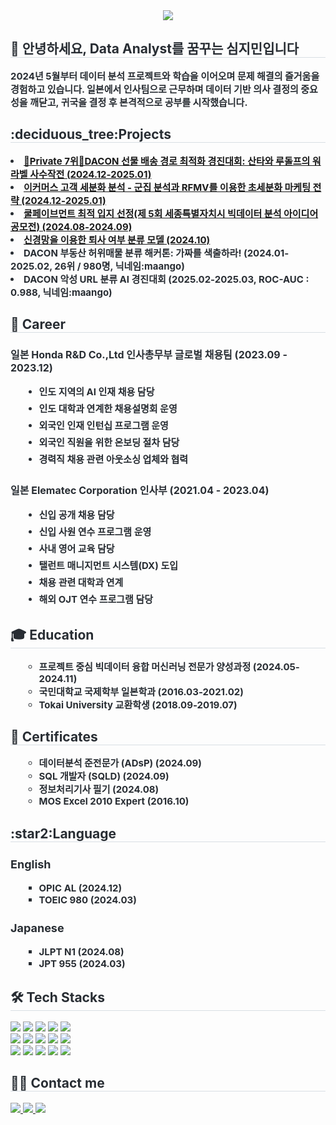 <div align="center">
    <img src="https://capsule-render.vercel.app/api?type=venom&height=180&color=gradient&text=Jimin%20Sim&textBg=false&fontAlign=50&animation=fadeIn&fontColor=black" />
</div>
    <div style="text-align: left;"> 
    <h2 style="border-bottom: 1px solid #d8dee4; color: #282d33;"> 👋 안녕하세요, Data Analyst를 꿈꾸는 심지민입니다  </h2>  
    <div style="font-weight: 700; font-size: 15px; text-align: left; color: #282d33;"> 2024년 5월부터 데이터 분석 프로젝트와 학습을 이어오며 문제 해결의 즐거움을 경험하고 있습니다. 일본에서 인사팀으로 근무하며 데이터 기반 의사 결정의 중요성을 깨닫고, 귀국을 결정 후 본격적으로 공부를 시작했습니다. </div> 
    </div>
    <div style="text-align: left;"> 
    <h2 style="border-bottom: 1px solid #d8dee4; color: #282d33;"> :deciduous_tree:Projects </h2>  
    <div style="font-weight: 700; font-size: 15px; text-align: left; color: #282d33;"> 
        <li><a href="https://github.com/maango97/dacon-cvrp-optimization">🤜Private 7위🤛DACON 선물 배송 경로 최적화 경진대회: 산타와 루돌프의 워라벨 사수작전 (2024.12-2025.01) </a></li>
        <li><a href="https://github.com/maango97/marketing-segmentation">이커머스 고객 세분화 분석 - 군집 분석과 RFMV를 이용한 초세분화 마케팅 전략 (2024.12-2025.01)</a></li>
        <li><a href="https://github.com/maango97/sejong-bigdata-contest">쿨페이브먼트 최적 입지 선정(제 5회 세종특별자치시 빅데이터 분석 아이디어 공모전) (2024.08-2024.09)</a></li>
        <li><a href="https://github.com/maango97/hr-analytics">신경망을 이용한 퇴사 여부 분류 모델 (2024.10)</a></li>
        <li>DACON 부동산 허위매물 분류 해커톤: 가짜를 색출하라! (2024.01-2025.02, 26위 / 980명, 닉네임:maango)</li>
        <li>DACON 악성 URL 분류 AI 경진대회 (2025.02-2025.03, ROC-AUC : 0.988, 닉네임:maango)</li>
    </div>
    </div>
    <div style="text-align: left;"> 
    <h2 style="border-bottom: 1px solid #d8dee4; color: #282d33;"> 🏢 Career </h2>  
    <div style="font-weight: 700; font-size: 15px; text-align: left; color: #282d33;">
        <h3 style="font-size: 16px; margin-bottom: 5px;">일본 Honda R&D Co.,Ltd 인사총무부 글로벌 채용팀 (2023.09 - 2023.12)</h3>
        <ul style="margin-left: 20px; font-size: 15px; line-height: 1.8;">
            <li>인도 지역의 AI 인재 채용 담당</li>
            <li>인도 대학과 연계한 채용설명회 운영</li>
            <li>외국인 인재 인턴십 프로그램 운영</li>
            <li>외국인 직원을 위한 온보딩 절차 담당</li>
            <li>경력직 채용 관련 아웃소싱 업체와 협력</li>
        </ul>
        <h3 style="font-size: 16px; margin-bottom: 5px;">일본 Elematec Corporation 인사부 (2021.04 - 2023.04)</h3>
        <ul style="margin-left: 20px; font-size: 15px; line-height: 1.8;">
            <li>신입 공개 채용 담당</li>
            <li>신입 사원 연수 프로그램 운영</li>
            <li>사내 영어 교육 담당</li>
            <li>탤런트 매니지먼트 시스템(DX) 도입</li>
            <li>채용 관련 대학과 연계</li>
            <li>해외 OJT 연수 프로그램 담당</li>
        </ul>
    </div>
</div>
    <div style="text-align: left;"> 
    <h2 style="border-bottom: 1px solid #d8dee4; color: #282d33;"> 🎓 Education </h2>  
    <ul style="font-weight: 700; font-size: 15px; text-align: left; color: #282d33; list-style-type: circle; margin-left: 20px;">
        <li>프로젝트 중심 빅데이터 융합 머신러닝 전문가 양성과정 (2024.05-2024.11)</li>
        <li>국민대학교 국제학부 일본학과 (2016.03-2021.02)</li>
        <li>Tokai University 교환학생 (2018.09-2019.07)</li>
    </ul>
</div>
    <div style="text-align: left;"> 
    <h2 style="border-bottom: 1px solid #d8dee4; color: #282d33;"> 📝 Certificates </h2>  
    <ul style="font-weight: 700; font-size: 15px; text-align: left; color: #282d33; list-style-type: circle; margin-left: 20px;">
        <li>데이터분석 준전문가 (ADsP) (2024.09)</li>
        <li>SQL 개발자 (SQLD) (2024.09)</li>
        <li>정보처리기사 필기 (2024.08)</li>
        <li>MOS Excel 2010 Expert (2016.10)</li>
    </ul>
</div>
    <div style="text-align: left;">
    <h2 style="border-bottom: 1px solid #d8dee4; color: #282d33;"> :star2:Language </h2>
    <!-- English Section -->
    <div style="margin-bottom: 10px;">
        <h3 style="font-size: 18px; color: #282d33;">English</h3>
        <ul style="font-weight: 700; font-size: 15px; color: #282d33; list-style-type: square; margin-left: 20px;">
            <li>OPIC AL (2024.12)</li>
            <li>TOEIC 980 (2024.03)</li>
        </ul>
    </div>
    <!-- Japanese Section -->
    <div>
        <h3 style="font-size: 18px; color: #282d33;">Japanese</h3>
        <ul style="font-weight: 700; font-size: 15px; color: #282d33; list-style-type: square; margin-left: 20px;">
            <li>JLPT N1 (2024.08)</li>
            <li>JPT 955 (2024.03)</li>
        </ul>
    </div>
</div>
<div style="text-align: left;">
    <h2 style="border-bottom: 1px solid #d8dee4; color: #282d33;"> 🛠️ Tech Stacks </h2>
    <div style="margin: ; text-align: left;" "text-align: left;"> <img src="https://img.shields.io/badge/Github-181717?style=for-the-badge&logo=Github&logoColor=white">
          <img src="https://img.shields.io/badge/Keras-D00000?style=for-the-badge&logo=Keras&logoColor=white">
          <img src="https://img.shields.io/badge/MariaDB-003545?style=for-the-badge&logo=MariaDB&logoColor=white">
          <img src="https://img.shields.io/badge/Linux-FCC624?style=for-the-badge&logo=Linux&logoColor=white">
          <img src="https://img.shields.io/badge/MongoDB-47A248?style=for-the-badge&logo=MongoDB&logoColor=white">
          <br/><img src="https://img.shields.io/badge/Notion-000000?style=for-the-badge&logo=Notion&logoColor=white">
          <img src="https://img.shields.io/badge/oracle-F80000?style=for-the-badge&logo=oracle&logoColor=white">
          <img src="https://img.shields.io/badge/Python-3776AB?style=for-the-badge&logo=Python&logoColor=white">
          <img src="https://img.shields.io/badge/PyTorch-EE4C2C?style=for-the-badge&logo=PyTorch&logoColor=white">
          <img src="https://img.shields.io/badge/Selenium-43B02A?style=for-the-badge&logo=Selenium&logoColor=white">
          <br/><img src="https://img.shields.io/badge/Tensorflow-FF6F00?style=for-the-badge&logo=Tensorflow&logoColor=white">
          <img src="https://img.shields.io/badge/MySQL-4479A1?style=for-the-badge&logo=MySQL&logoColor=white">
          <img src="https://img.shields.io/badge/R-276DC3?style=for-the-badge&logo=R&logoColor=white">
          <img src="https://img.shields.io/badge/Tableau-00FFFF?style=for-the-badge&logoColor=white">
          <img src="https://img.shields.io/badge/Pandas-150458?style=for-the-badge&logo=Pandas&logoColor=white">
          </div>
    </div>
    <div style="text-align: left;">
    <h2 style="border-bottom: 1px solid #d8dee4; color: #282d33;"> 🧑‍💻 Contact me </h2> 
    <div style="text-align: left;"> <a href=https://maango97.tistory.com/> <img src="https://img.shields.io/badge/Tistory-000000?style=for-the-badge&logo=Tistory&logoColor=white&link=https://maango97.tistory.com/"> </a>
         <a href=https://delicious-green-348.notion.site/1853c70e3c1d8083aeb9f645fed0c466?pvs=4> <img src="https://img.shields.io/badge/Notion-000000?style=for-the-badge&logo=Notion&logoColor=white&link=https://delicious-green-348.notion.site/1853c70e3c1d8083aeb9f645fed0c466?pvs=4"> </a>
         <a href=mailto:jmsword25@gmail.com> <img src="https://img.shields.io/badge/Gmail-EA4335?style=for-the-badge&logo=Gmail&logoColor=white&link=mailto:jmsword25@gmail.com"> </a>
          </div>  <br> 
    <div style="text-align: left;">  </div> 
    
